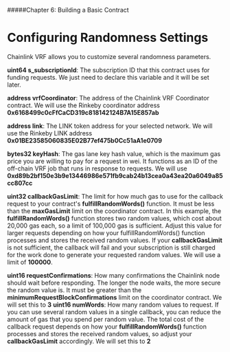 #####Chapter 6: Building a Basic Contract

# Configuring Randomness Settings

Chainlink VRF allows you to customize several randomness parameters.

**uint64 s_subscriptionId**: The subscription ID that this contract uses for funding requests. We just need to declare this variable and it will be set later.

**address vrfCoordinator**: The address of the Chainlink VRF Coordinator contract. We will use the Rinkeby coordinator address **0x6168499c0cFfCaCD319c818142124B7A15E857ab**

**address link**: The LINK token address for your selected network. We will use the Rinkeby LINK address **0x01BE23585060835E02B77ef475b0Cc51aA1e0709**

**bytes32 keyHash**: The gas lane key hash value, which is the maximum gas price you are willing to pay for a request in wei. It functions as an ID of the off-chain VRF job that runs in response to requests. We will use **0xd89b2bf150e3b9e13446986e571fb9cab24b13cea0a43ea20a6049a85cc807cc**

**uint32 callbackGasLimit**: The limit for how much gas to use for the callback request to your contract's **fulfillRandomWords()** function. It must be less than the **maxGasLimit** limit on the coordinator contract. In this example, the **fulfillRandomWords()** function stores two random values, which cost about 20,000 gas each, so a limit of 100,000 gas is sufficient. Adjust this value for larger requests depending on how your fulfillRandomWords() function processes and stores the received random values. If your **callbackGasLimit** is not sufficient, the callback will fail and your subscription is still charged for the work done to generate your requested random values. We will use a limit of **100000**.

**uint16 requestConfirmations**: How many confirmations the Chainlink node should wait before responding. The longer the node waits, the more secure the random value is. It must be greater than the **minimumRequestBlockConfirmations** limit on the coordinator contract. We will set this to **3**
**uint16 numWords**: How many random values to request. If you can use several random values in a single callback, you can reduce the amount of gas that you spend per random value. The total cost of the callback request depends on how your **fulfillRandomWords()** function processes and stores the received random values, so adjust your **callbackGasLimit** accordingly. We will set this to **2**
